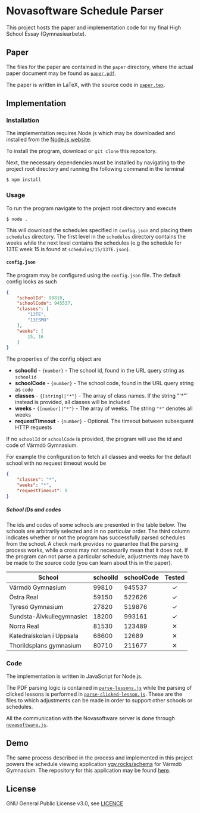 # Novasoftware Schedule Parser

This project hosts the paper and implementation code for my final High School Essay (Gymnasiearbete).

## Paper
The files for the paper are contained in the `paper` directory, where the actual paper document may be found as [`paper.pdf`](https://github.com/johnrapp/novasoftware-schedule-parser/blob/master/paper/paper.pdf).

The paper is written in LaTeX, with the source code in [`paper.tex`](https://github.com/johnrapp/novasoftware-schedule-parser/blob/master/paper/paper.tex).

## Implementation

### Installation
The implementation requires Node.js which may be downloaded and installed from the [Node.js website](https://nodejs.org/en/download/).

To install the program, download or `git clone` this repository.

Next, the necessary dependencies must be installed by navigating to the project root directory and running the following command in the terminal
```sh
$ npm install
```

### Usage

To run the program navigate to the project root directory and execute
```sh
$ node .
```
This will download the schedules specified in `config.json` and placing them `schedules` directory. The first level in the `schedules` directory contains the weeks while the next level contains the schedules (e.g the schedule for 13TE week 15 is found at `schedules/15/13TE.json`).

#### `config.json`
The program may be configured using the `config.json` file. The default config looks as such

```json
{
	"schoolId": 99810,
	"schoolCode": 945537,
	"classes": [
		"13TE",
		"13ESMU"
	],
	"weeks": [
		15, 16
	]
}
```
The properties of the config object are
* **schoolId** - `{number}` - The school id, found in the URL query string as `schoolid`
* **schoolCode** - `{number}` - The school code, found in the URL query string as `code`
* **classes** - `{[string]|"*"}` - The array of class names. If the string "'*"` instead is provided, all classes will be included
* **weeks** - `{[number]|"*"}` - The array of weeks. The string `"*"` denotes all weeks
* **requestTimeout** - `{number}` - Optional. The timeout between subsequent HTTP requests

If no `schoolId` or `schoolCode` is provided, the program will use the id and code of Värmdö Gymnasium.

For example the configuration to fetch all classes and weeks for the default school with no request timeout would be
```json
{
	"classes": "*",
	"weeks": "*",
	"requestTimeout": 0
}
```


##### School IDs and codes
The ids and codes of some schools are presented in the table below. The schools are arbitrarily selected and in no particular order. The third column indicates whether or not the program has successfully parsed schedules from the school. A check mark provides no guarantee that the parsing process works, while a cross may not necessarily mean that it does not. If the program can not parse a particular schedule, adjustments may have to be made to the source code (you can learn about this in the paper).

| School                    | schoolId | schoolCode | Tested |
|---------------------------|----------|------------|:------:|
| Värmdö Gymnasium          | 99810    | 945537     |    ✓   |
| Östra Real                | 59150    | 522626     |    ✓   |
| Tyresö Gymnasium          | 27820    | 519876     |    ✓   |
| Sundsta-Älvkullegymnasiet | 18200    | 993161     |    ✓   |
| Norra Real                | 81530    | 123489     |    ✕   |
| Katedralskolan i Uppsala  | 68600    | 12689      |    ✕   |
| Thorildsplans gymnasium   | 80710    | 211677     |    ✕   |

### Code
The implementation is written in JavaScript for Node.js.

The PDF parsing logic is contained in [`parse-lessons.js`](https://github.com/johnrapp/novasoftware-schedule-parser/blob/master/parse-lessons.js) while the parsing of clicked lessons is performed in [`parse-clicked-lesson.js`](https://github.com/johnrapp/novasoftware-schedule-parser/blob/master/parse-clicked-lesson.js). These are the files to which adjustments can be made in order to support other schools or schedules.

All the communication with the Novasoftware server is done through [`novasoftware.js`](https://github.com/johnrapp/novasoftware-schedule-parser/blob/master/novasoftware.js).

## Demo
The same process described in the process and implemented in this project powers the schedule viewing application [vgy.rocks/schema](http://vgy.rocks/schema) for Värmdö Gymnasium. The repository for this application may be found [here](https://github.com/johnrapp/schedule-parser/).

## License
GNU General Public License v3.0, see [LICENCE](https://github.com/johnrapp/novasoftware-schedule-parser/blob/master/LICENSE)